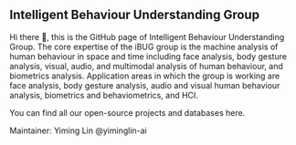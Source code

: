 ## Intelligent Behaviour Understanding Group 
Hi there 👋, this is the GitHub page of Intelligent Behaviour Understanding Group. The core expertise of the iBUG group is the machine analysis of human behaviour in space and time including face analysis, body gesture analysis, visual, audio, and multimodal analysis of human behaviour, and biometrics analysis. Application areas in which the group is working are face analysis, body gesture analysis, audio and visual human behaviour analysis, biometrics and behaviometrics, and HCI.

You can find all our open-source projects and databases here.

Maintainer: Yiming Lin @yiminglin-ai


<!--

**Here are some ideas to get you started:**

🙋‍♀️ A short introduction - what is your organization all about?
🌈 Contribution guidelines - how can the community get involved?
👩‍💻 Useful resources - where can the community find your docs? Is there anything else the community should know?
🍿 Fun facts - what does your team eat for breakfast?
🧙 Remember, you can do mighty things with the power of [Markdown](https://docs.github.com/github/writing-on-github/getting-started-with-writing-and-formatting-on-github/basic-writing-and-formatting-syntax)
-->
